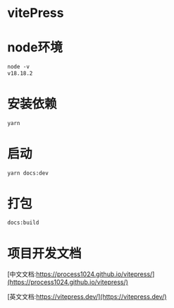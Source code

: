 # vitePress

# node环境

```txt
node -v
v18.18.2
```

# 安装依赖

```txt
yarn
```
# 启动

```txt
yarn docs:dev
```

# 打包

```txt
docs:build
```

# 项目开发文档

[中文文档:https://process1024.github.io/vitepress/](https://process1024.github.io/vitepress/)

[英文文档:https://vitepress.dev/](https://vitepress.dev/)